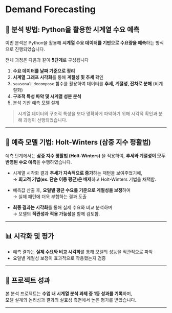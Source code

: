 # Demand Forecasting

## 📌 분석 방법: Python을 활용한 시계열 수요 예측

이번 분석은 Python을 활용해 **시계열 수요 데이터를 기반으로 수요량을 예측**하는 방식으로 진행되었습니다. 

전체 과정은 다음과 같이 **5단계**로 구성됩니다

1. **수요 데이터를 날짜 기준으로 정리**  
2. **시계열 그래프 시각화**를 통해 **계절성 및 추세** 확인  
3. `seasonal_decompose` 함수를 활용하여 데이터를 **추세, 계절성, 잔차로 분해** (비계절화)  
4. **구조적 특성 파악 및 시계열 성분 분석**  
5. 분석 기반 예측 모델 설계

> 시계열 데이터의 구조적 특성을 보다 명확하게 파악하기 위해 시각적 확인과 분해 과정이 선행되었습니다.

---

## 🧠 예측 모델 기법: Holt-Winters (삼중 지수 평활법)

예측 단계에서는 **삼중 지수 평활법 (Holt-Winters)** 을 적용하여, **추세와 계절성이 모두 반영된 수요 예측**을 수행하였습니다.

- 시계열 시각화 결과 **추세가 지속적으로 증가**하는 패턴을 보여주었기에,  
  → **회고적 기법(ex. 단순 이동 평균)은 배제**하고 Holt-Winters 기법을 채택함.

- 예측값 산출 후, **요일별 평균 수요를 기준으로 계절성을 보정**하여  
  → 실제 패턴에 더욱 부합하는 결과 도출

- **최종 결과는 시각화**를 통해 실제 수요와 비교 분석하며  
  → 모델의 **직관성과 적용 가능성**을 함께 검토함.

---

## 📊 시각화 및 평가

- 예측 결과는 **실제 수요와 비교 시각화**를 통해 모델의 성능을 직관적으로 파악  
- 요일별 계절성 보정이 효과적으로 작용했는지 검증

---

## 🏅 프로젝트 성과

본 분석 프로젝트는 **수업 내 시계열 분석 과제 중 1등 성과를 기록**하며,  
모델 설계의 논리성과 결과의 실효성 측면에서 높은 평가를 받았습니다.

---
